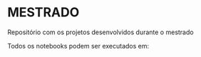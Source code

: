 # MESTRADO
Repositório com os projetos desenvolvidos durante o mestrado

Todos os notebooks podem ser executados em: 
